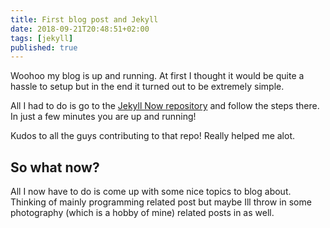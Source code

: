 ```yaml
---
title: First blog post and Jekyll
date: 2018-09-21T20:48:51+02:00
tags: [jekyll]
published: true
---
```

Woohoo my blog is up and running. At first I thought it would be quite a hassle to setup but in the end it turned out to be extremely simple.

All I had to do is go to the [Jekyll Now repository](https://github.com/barryclark/jekyll-now) and follow the steps there. In just a few minutes you are up and running!

Kudos to all the guys contributing to that repo! Really helped me alot.


## So what now?
All I now have to do is come up with some nice topics to blog about. Thinking of mainly programming related post but maybe Ill throw in some photography (which is a hobby of mine) related posts in as well.
